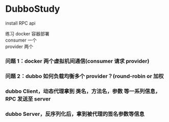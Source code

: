 # DubboStudy

install RPC api  

练习 docker 容器部署  
consumer 一个  
provider 两个  

### 问题 1：docker 两个虚拟机间通信(consumer 请求 provider)
### 问题 2：dubbo 如何负载均衡多个 provider？(round-robin or 加权


### dubbo Client，动态代理拿到 类名，方法名，参数 等一系列信息， RPC 发送至 server
### dubbo Server，反序列化后，拿到被代理的签名参数等信息
